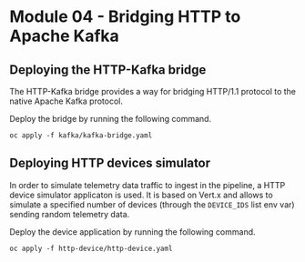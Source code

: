 # Module 04 - Bridging HTTP to Apache Kafka

## Deploying the HTTP-Kafka bridge

The HTTP-Kafka bridge provides a way for bridging HTTP/1.1 protocol to the native Apache Kafka protocol.

Deploy the bridge by running the following command.

```shell
oc apply -f kafka/kafka-bridge.yaml
```

## Deploying HTTP devices simulator

In order to simulate telemetry data traffic to ingest in the pipeline, a HTTP device simulator applicaton is used.
It is based on Vert.x and allows to simulate a specified number of devices (through the `DEVICE_IDS` list env var) sending random telemetry data.

Deploy the device application by running the following command.

```shell
oc apply -f http-device/http-device.yaml
```